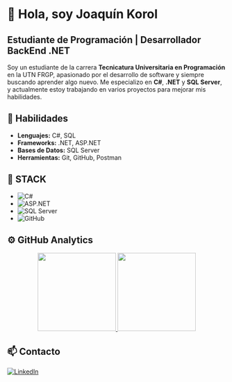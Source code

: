 # 👋 Hola, soy Joaquín Korol
## Estudiante de Programación | Desarrollador BackEnd .NET

Soy un estudiante de la carrera **Tecnicatura Universitaria en Programación** en la UTN FRGP, apasionado por el desarrollo de software y siempre buscando aprender algo nuevo. Me especializo en **C#**, **.NET** y **SQL Server**, y actualmente estoy trabajando en varios proyectos para mejorar mis habilidades.

## 💪 Habilidades
- **Lenguajes:** C#, SQL
- **Frameworks:** .NET, ASP.NET
- **Bases de Datos:** SQL Server
- **Herramientas:** Git, GitHub, Postman

## 🚀 STACK
- ![C#](https://img.shields.io/badge/-C%23-blue)
- ![ASP.NET](https://img.shields.io/badge/-ASP.NET-5C2D91)
- ![SQL Server](https://img.shields.io/badge/-SQL%20Server-CC2927)
- ![GitHub](https://img.shields.io/badge/GitHub-181717?style=for-the-badge&logo=github&logoColor=white)

## ⚙️ GitHub Analytics
<p align="center">
  <a href="https://github.com/JoaquinKorol">
    <img height="180em" src="https://github-readme-stats-eight-theta.vercel.app/api?username=JoaquinKorol&show_icons=true&theme=algolia&include_all_commits=true&count_private=true"/>
    <img height="180em" src="https://github-readme-stats-eight-theta.vercel.app/api/top-langs/?username=JoaquinKorol&layout=compact&langs_count=8&theme=algolia"/>
  </a>
</p>

## 📫 Contacto
[![LinkedIn](https://img.shields.io/badge/LinkedIn-0A66C2?style=for-the-badge&logo=linkedin&logoColor=white)](https://www.linkedin.com/in/joaquin-korol/)
